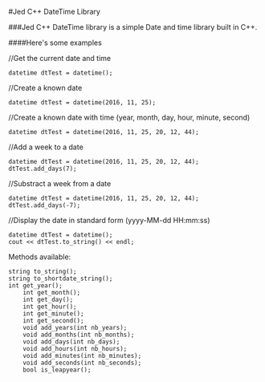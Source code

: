 #Jed C++ DateTime Library

###Jed C++ DateTime library is a simple Date and time library built in C++.

####Here's some examples

//Get the current date and time
	
	datetime dtTest = datetime();

//Create a known date
	
	datetime dtTest = datetime(2016, 11, 25);

//Create a known date with time (year, month, day, hour, minute, second)
	
	datetime dtTest = datetime(2016, 11, 25, 20, 12, 44);

//Add a week to a date

	datetime dtTest = datetime(2016, 11, 25, 20, 12, 44);
	dtTest.add_days(7);

//Substract a week from a date

	datetime dtTest = datetime(2016, 11, 25, 20, 12, 44);
	dtTest.add_days(-7);

//Display the date in standard form (yyyy-MM-dd HH:mm:ss)
	
	datetime dtTest = datetime();
	cout << dtTest.to_string() << endl;

Methods available:
	
	string to_string();
	string to_shortdate_string();
	int get_year();
        int get_month();
        int get_day();
        int get_hour();
        int get_minute();
        int get_second();
        void add_years(int nb_years);
        void add_months(int nb_months);
        void add_days(int nb_days);
        void add_hours(int nb_hours);
        void add_minutes(int nb_minutes);
        void add_seconds(int nb_seconds);
        bool is_leapyear();
 
